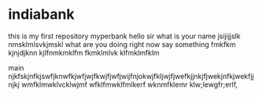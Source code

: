 # indiabank
this is my first repository
myperbank
hello sir what is your name
jsijijjslk
nmsklmlsvkjmskl
what
are 
you
doing 
right now
say something
fmkfkm
kjnjdjknn
 kjlfnmkmklfm
 fkmklmlvk
  klfmklmfklm
  
main
njkfskjnfkjswfjknwfkjwfjwjfkwjfjwfjwijfnjokwjfkljwjfjwefkjjnkjfjwekjnfkjwekfjjnjkj
wmfklmwklvcklwjmf
wfklfmwklfmlkerf
wknmfklemr
klw;lewgfr;erlf,